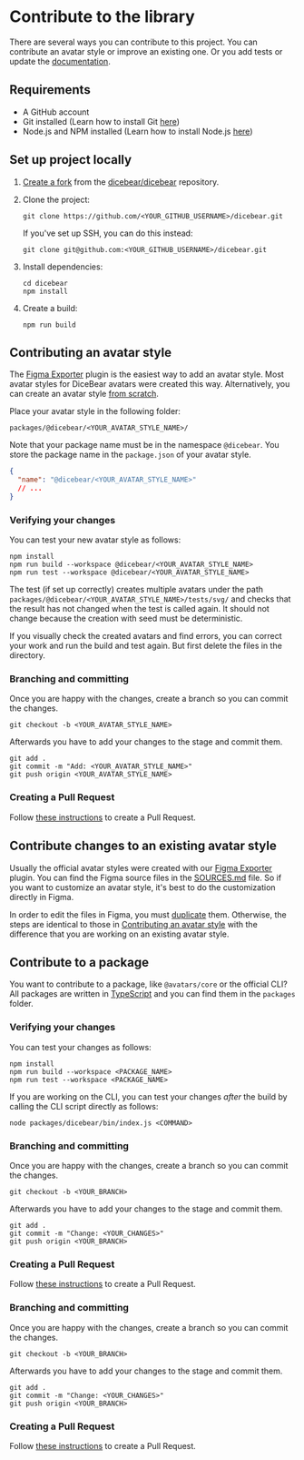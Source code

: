 # Contribute to the library

There are several ways you can contribute to this project. You can contribute an
avatar style or improve an existing one. Or you add tests or update the
[documentation](/guides/contribute-to-the-documentation).

## Requirements

- A GitHub account
- Git installed (Learn how to install Git
  [here](https://git-scm.com/book/en/v2/Getting-Started-Installing-Git))
- Node.js and NPM installed (Learn how to install Node.js
  [here](https://nodejs.org/en/download/))

## Set up project locally

1. [Create a fork](https://help.github.com/en/articles/fork-a-repo) from the
   [dicebear/dicebear](https://github.com/dicebear/dicebear) repository.

2. Clone the project:

   ```
   git clone https://github.com/<YOUR_GITHUB_USERNAME>/dicebear.git
   ```

   If you've set up SSH, you can do this instead:

   ```
   git clone git@github.com:<YOUR_GITHUB_USERNAME>/dicebear.git
   ```

3. Install dependencies:

   ```
   cd dicebear
   npm install
   ```

4. Create a build:

   ```
   npm run build
   ```

## Contributing an avatar style

The [Figma Exporter](/guides/create-an-avatar-style-with-figma) plugin is the
easiest way to add an avatar style. Most avatar styles for DiceBear avatars were
created this way. Alternatively, you can create an avatar style
[from scratch](/guides/create-an-avatar-style-from-scratch).

Place your avatar style in the following folder:

```
packages/@dicebear/<YOUR_AVATAR_STYLE_NAME>/
```

Note that your package name must be in the namespace `@dicebear`. You store the
package name in the `package.json` of your avatar style.

```json
{
  "name": "@dicebear/<YOUR_AVATAR_STYLE_NAME>"
  // ...
}
```

### Verifying your changes

You can test your new avatar style as follows:

```
npm install
npm run build --workspace @dicebear/<YOUR_AVATAR_STYLE_NAME>
npm run test --workspace @dicebear/<YOUR_AVATAR_STYLE_NAME>
```

The test (if set up correctly) creates multiple avatars under the path
`packages/@dicebear/<YOUR_AVATAR_STYLE_NAME>/tests/svg/` and checks that the
result has not changed when the test is called again. It should not change
because the creation with seed must be deterministic.

If you visually check the created avatars and find errors, you can correct your
work and run the build and test again. But first delete the files in the
directory.

### Branching and committing

Once you are happy with the changes, create a branch so you can commit the
changes.

```
git checkout -b <YOUR_AVATAR_STYLE_NAME>
```

Afterwards you have to add your changes to the stage and commit them.

```
git add .
git commit -m "Add: <YOUR_AVATAR_STYLE_NAME>"
git push origin <YOUR_AVATAR_STYLE_NAME>
```

### Creating a Pull Request

Follow
[these instructions](https://docs.github.com/en/github/collaborating-with-pull-requests/proposing-changes-to-your-work-with-pull-requests/creating-a-pull-request-from-a-fork)
to create a Pull Request.

## Contribute changes to an existing avatar style

Usually the official avatar styles were created with our
[Figma Exporter](/guides/create-an-avatar-style-with-figma) plugin. You can find
the Figma source files in the
[SOURCES.md](https://github.com/dicebear/dicebear/blob/main/SOURCES.md) file. So
if you want to customize an avatar style, it's best to do the customization
directly in Figma.

In order to edit the files in Figma, you must
[duplicate](https://help.figma.com/hc/en-us/articles/360038511533-Duplicate-files)
them. Otherwise, the steps are identical to those in
[Contributing an avatar style](#contributing-an-avatar-style) with the
difference that you are working on an existing avatar style.

## Contribute to a package

You want to contribute to a package, like `@avatars/core` or the official CLI?
All packages are written in [TypeScript](https://www.typescriptlang.org/) and
you can find them in the `packages` folder.

### Verifying your changes

You can test your changes as follows:

```
npm install
npm run build --workspace <PACKAGE_NAME>
npm run test --workspace <PACKAGE_NAME>
```

If you are working on the CLI, you can test your changes _after_ the build by
calling the CLI script directly as follows:

```
node packages/dicebear/bin/index.js <COMMAND>
```

### Branching and committing

Once you are happy with the changes, create a branch so you can commit the
changes.

```
git checkout -b <YOUR_BRANCH>
```

Afterwards you have to add your changes to the stage and commit them.

```
git add .
git commit -m "Change: <YOUR_CHANGES>"
git push origin <YOUR_BRANCH>
```

### Creating a Pull Request

Follow
[these instructions](https://docs.github.com/en/github/collaborating-with-pull-requests/proposing-changes-to-your-work-with-pull-requests/creating-a-pull-request-from-a-fork)
to create a Pull Request.

### Branching and committing

Once you are happy with the changes, create a branch so you can commit the
changes.

```
git checkout -b <YOUR_BRANCH>
```

Afterwards you have to add your changes to the stage and commit them.

```
git add .
git commit -m "Change: <YOUR_CHANGES>"
git push origin <YOUR_BRANCH>
```

### Creating a Pull Request

Follow
[these instructions](https://docs.github.com/en/github/collaborating-with-pull-requests/proposing-changes-to-your-work-with-pull-requests/creating-a-pull-request-from-a-fork)
to create a Pull Request.
